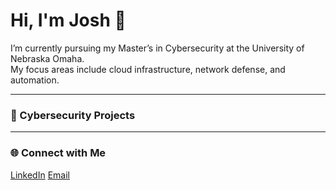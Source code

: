 # Hi, I'm Josh 👋  
I’m currently pursuing my Master’s in Cybersecurity at the University of Nebraska Omaha.  
My focus areas include cloud infrastructure, network defense, and automation.  


---

### 🧰 Cybersecurity Projects  

---

### 🌐 Connect with Me  
[LinkedIn](https://www.linkedin.com/in/joshua-greene-b26178304)  [Email](mailto:greenejosh7419@gmail.com)
